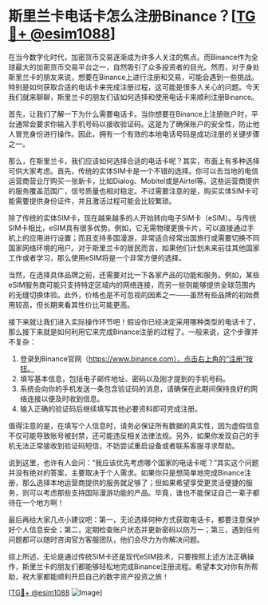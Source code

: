 # 斯里兰卡电话卡怎么注册Binance？[[TG💪+ @esim1088](https://t.me/s/esim1088)]

在当今数字化时代，加密货币交易逐渐成为许多人关注的焦点。而Binance作为全球最大的加密货币交易平台之一，自然吸引了众多投资者的目光。然而，对于身处斯里兰卡的朋友来说，想要在Binance上进行注册和交易，可能会遇到一些挑战。特别是如何获取合适的电话卡来完成注册过程，这可能是很多人关心的问题。今天我们就来聊聊，斯里兰卡的朋友们该如何选择和使用电话卡来顺利注册Binance。

首先，让我们了解一下为什么需要电话卡。当你想要在Binance上注册账户时，平台通常会要求你输入手机号码以接收验证码。这是为了确保账户的安全性，防止他人冒充身份进行操作。因此，拥有一个有效的本地电话号码是成功注册的关键步骤之一。

那么，在斯里兰卡，我们应该如何选择合适的电话卡呢？其实，市面上有多种选择可供大家考虑。首先，传统的实体SIM卡是一个不错的选择。你可以去当地的电信运营商营业厅购买一张新卡，比如Dialog、Mobitel或是Airtel等。这些运营商提供的服务覆盖范围广，信号质量也相对稳定。不过需要注意的是，购买实体SIM卡可能需要提供身份证件，并且激活过程可能会比较繁琐。

除了传统的实体SIM卡，现在越来越多的人开始转向电子SIM卡（eSIM）。与传统SIM卡相比，eSIM具有很多优势。例如，它无需物理更换卡片，可以直接通过手机上的应用进行设置；而且支持多国漫游，非常适合经常出国旅行或需要切换不同国家网络环境的用户。对于斯里兰卡的居民而言，如果他们计划未来前往其他国家工作或者学习，那么使用eSIM将是一个非常方便的选择。

当然，在选择具体品牌之前，还需要对比一下各家产品的功能和服务。例如，某些eSIM服务商可能只支持特定区域内的网络连接，而另一些则能够提供全球范围内的无缝切换体验。此外，价格也是不可忽视的因素之一——虽然有些品牌的初始费用较高，但长期来看其性价比可能更高。

接下来就让我们进入实际操作环节吧！假设你已经决定采用哪种类型的电话卡了，那么接下来就是如何利用它来完成Binance注册的过程了。一般来说，这个步骤并不复杂：

1. 登录到Binance官网（https://www.binance.com），点击右上角的“注册”按钮。
2. 填写基本信息，包括电子邮件地址、密码以及刚才提到的手机号码。
3. 系统会向你的手机发送一条包含验证码的消息，请确保在此期间保持良好的网络连接以便及时收到信息。
4. 输入正确的验证码后继续填写其他必要资料即可完成注册。

值得注意的是，在填写个人信息时，请务必保证所有数据的真实性，因为虚假信息不仅可能导致账号被封禁，还可能违反相关法律法规。另外，如果你发现自己的手机无法正常接收到验证码短信，不妨尝试重启设备或者联系客服寻求帮助。

说到这里，也许有人会问：“我应该优先考虑哪个国家的电话卡呢？”其实这个问题并没有绝对的答案，主要取决于个人需求。如果你只是想简单地完成Binance注册，那么选择本地运营商提供的服务就足够了；但如果希望享受更灵活便捷的服务，则可以考虑那些支持国际漫游功能的产品。毕竟，谁也不能保证自己一辈子都待在一个地方啊！

最后再给大家几点小建议吧：第一，无论选择何种方式获取电话卡，都要注意保护好个人信息安全；第二，定期检查账户状态并更新密码以防万一；第三，遇到任何问题都可以随时咨询官方客服团队，他们会尽力为你解决问题。

综上所述，无论是通过传统SIM卡还是现代eSIM技术，只要按照上述方法正确操作，斯里兰卡的朋友们都能够轻松地完成Binance注册流程。希望本文对你有所帮助，祝大家都能顺利开启自己的数字资产投资之旅！

[[TG💪+ @esim1088](https://t.me/s/esim1088) ![Image](https://i.postimg.cc/4NQfJmqS/Snipaste-2025-05-13-00-14-12.png)]
